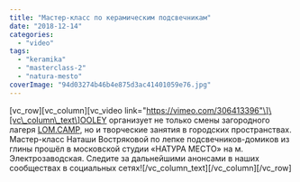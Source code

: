 ```yaml
---
title: "Мастер-класс по керамическим подсвечникам"
date: "2018-12-14"
categories: 
  - "video"
tags: 
  - "keramika"
  - "masterclass-2"
  - "natura-mesto"
coverImage: "94d03274b46b4e875d3ac41401059e76.jpg"
---
```


\[vc\_row\]\[vc\_column\]\[vc\_video link="https://vimeo.com/306413396"\]\[vc\_column\_text\]OOLEY организует не только смены загородного лагеря [LOM.CAMP](http://lom.camp), но и творческие занятия в городских пространствах. Мастер-класс Наташи Востряковой по лепке подсвечников-домиков из глины прошёл в московской студии «НАТУРА МЕСТО» на м. Электрозаводская. Следите за дальнейшими анонсами в наших сообществах в социальных сетях!\[/vc\_column\_text\]\[/vc\_column\]\[/vc\_row\]
